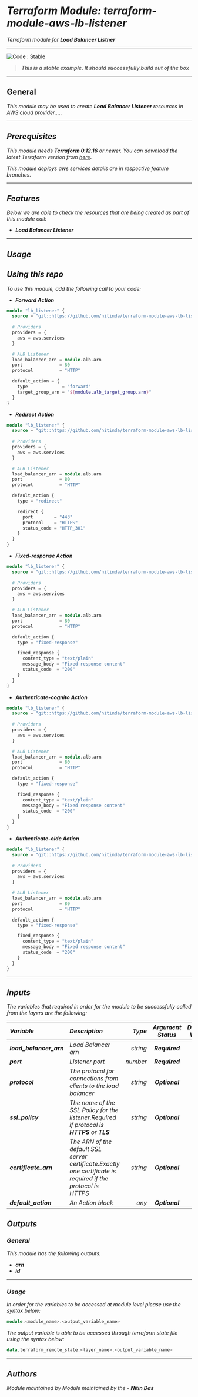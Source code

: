 # _Terraform Module: terraform-module-aws-lb-listener_
_Terraform module for_ **_Load Balancer Listner_**

<!--BEGIN STABILITY BANNER-->
---

![_Code : Stable_](https://img.shields.io/badge/Code-Stable-brightgreen?style=for-the-badge&logo=github)
> **_This is a stable example. It should successfully build out of the box_**
>

---
<!--END STABILITY BANNER-->

## General

_This module may be used to create_ **_Load Balancer Listener_** _resources in AWS cloud provider....._

---

## _Prerequisites_

_This module needs_ **_Terraform 0.12.16_** _or newer._
_You can download the latest Terraform version from_ [_here_](https://www.terraform.io/downloads.html).

_This module deploys aws services details are in respective feature branches._


---


## _Features_

_Below we are able to check the resources that are being created as part of this module call:_

- **_Load Balancer Listener_**




---



## _Usage_

## _Using this repo_

_To use this module, add the following call to your code:_

- **_Forward Action_**

```tf
module "lb_listener" {
  source = "git::https://github.com/nitinda/terraform-module-aws-lb-listener.git?ref=master"
  
  # Providers
  providers = {
    aws = aws.services
  }

  # ALB Listener
  load_balancer_arn = module.alb.arn
  port              = 80
  protocol          = "HTTP"

  default_action = {
    type             = "forward"
    target_group_arn = "${module.alb_target_group.arn}"
  }
}
```

- **_Redirect Action_**

```tf
module "lb_listener" {
  source = "git::https://github.com/nitinda/terraform-module-aws-lb-listener.git?ref=master"
  
  # Providers
  providers = {
    aws = aws.services
  }

  # ALB Listener
  load_balancer_arn = module.alb.arn
  port              = 80
  protocol          = "HTTP"

  default_action {
    type = "redirect"

    redirect {
      port        = "443"
      protocol    = "HTTPS"
      status_code = "HTTP_301"
    }
  }
}
```

- **_Fixed-response Action_**

```tf
module "lb_listener" {
  source = "git::https://github.com/nitinda/terraform-module-aws-lb-listener.git?ref=master"
  
  # Providers
  providers = {
    aws = aws.services
  }

  # ALB Listener
  load_balancer_arn = module.alb.arn
  port              = 80
  protocol          = "HTTP"

  default_action {
    type = "fixed-response"

    fixed_response {
      content_type = "text/plain"
      message_body = "Fixed response content"
      status_code  = "200"
    }
  }
}
```

- **_Authenticate-cognito Action_**

```tf
module "lb_listener" {
  source = "git::https://github.com/nitinda/terraform-module-aws-lb-listener.git?ref=master"
  
  # Providers
  providers = {
    aws = aws.services
  }

  # ALB Listener
  load_balancer_arn = module.alb.arn
  port              = 80
  protocol          = "HTTP"

  default_action {
    type = "fixed-response"

    fixed_response {
      content_type = "text/plain"
      message_body = "Fixed response content"
      status_code  = "200"
    }
  }
}
```

- **_Authenticate-oidc Action_**

```tf
module "lb_listener" {
  source = "git::https://github.com/nitinda/terraform-module-aws-lb-listener.git?ref=master"
  
  # Providers
  providers = {
    aws = aws.services
  }

  # ALB Listener
  load_balancer_arn = module.alb.arn
  port              = 80
  protocol          = "HTTP"

  default_action {
    type = "fixed-response"

    fixed_response {
      content_type = "text/plain"
      message_body = "Fixed response content"
      status_code  = "200"
    }
  }
}
```

---



## _Inputs_


_The variables that required in order for the module to be successfully called from the layers are the following:_

|**_Variable_** | **_Description_** | **_Type_** | **_Argument Status_** | **_Default Value_** |
|:----|:----|-----:|:---:|:---:|
| **_load\_balancer\_arn_** | _Load Balancer arn_ | _string_ | **_Required_** |  |
| **_port_** | _Listener port_ | _number_ | **_Required_** |  |
| **_protocol_** | _The protocol for connections from clients to the load balancer_ | _string_ | **_Optional_** | **_null_** |
| **_ssl\_policy_** | _The name of the SSL Policy for the listener.Required if protocol is **HTTPS** or **TLS**_ | _string_ | **_Optional_** | **_null_** |
| **_certificate\_arn_** | _The ARN of the default SSL server certificate.Exactly one certificate is required if the protocol is HTTPS_ | _string_ | **_Optional_** | **_null_** |
| **_default\_action_** | _An Action block_ | _any_ | **_Optional_** | **_{}_** |




## _Outputs_

### _General_

_This module has the following outputs:_


* **_arn_**
* **_id_**


---

### _Usage_

_In order for the variables to be accessed at module level please use the syntax below:_

```tf
module.<module_name>.<output_variable_name>
```


_The output variable is able to be accessed through terraform state file using the syntax below:_

```tf
data.terraform_remote_state.<layer_name>.<output_variable_name>
```

---



## _Authors_

_Module maintained by Module maintained by the -_ **_Nitin Das_**